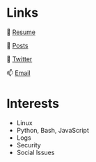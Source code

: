 # Links

💼 [Resume](https://iamwpj.com/resume/resume.html)

📝 [Posts](https://iamwpj.com/scraps)

🐥 [Twitter](https://twitter.com/iamwpj)

📫 [Email](mailto:wes@iamwpj.com)

# Interests

  - Linux 
  - Python, Bash, JavaScript
  - Logs
  - Security
  - Social Issues